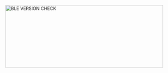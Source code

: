<img src="https://github.com/ZitaoTech/BB9900-USB_BLE_Keyboard/blob/main/Gallery/9900_1.png" width = "500" height = "200" alt="BLE VERSION CHECK" align=center />
